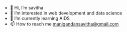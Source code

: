 - 👋 Hi, I’m savitha
- 👀 I’m interested in web development and data science
- 🌱 I’m currently learning AIDS
- 📫 How to reach me manigandansavitha@gmail.com
